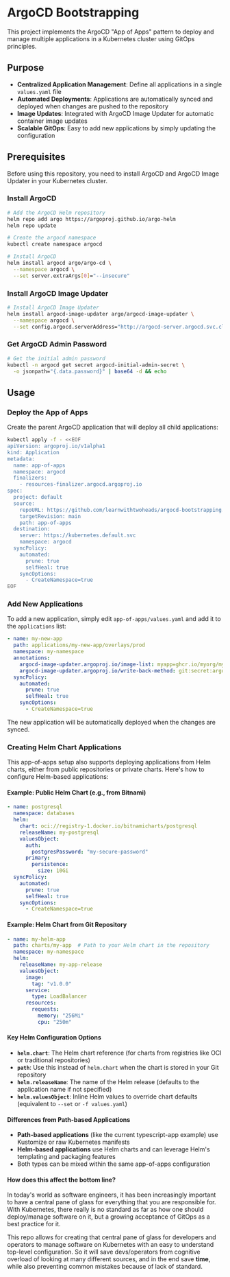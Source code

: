 # ArgoCD Bootstrapping

This project implements the ArgoCD "App of Apps" pattern to deploy and manage multiple applications in a Kubernetes cluster using GitOps principles.

## Purpose

- **Centralized Application Management**: Define all applications in a single `values.yaml` file
- **Automated Deployments**: Applications are automatically synced and deployed when changes are pushed to the repository
- **Image Updates**: Integrated with ArgoCD Image Updater for automatic container image updates
- **Scalable GitOps**: Easy to add new applications by simply updating the configuration

## Prerequisites

Before using this repository, you need to install ArgoCD and ArgoCD Image Updater in your Kubernetes cluster.

### Install ArgoCD

```bash
# Add the ArgoCD Helm repository
helm repo add argo https://argoproj.github.io/argo-helm
helm repo update

# Create the argocd namespace
kubectl create namespace argocd

# Install ArgoCD
helm install argocd argo/argo-cd \
  --namespace argocd \
  --set server.extraArgs[0]="--insecure"
```

### Install ArgoCD Image Updater

```bash
# Install ArgoCD Image Updater
helm install argocd-image-updater argo/argocd-image-updater \
  --namespace argocd \
  --set config.argocd.serverAddress="http://argocd-server.argocd.svc.cluster.local"
```

### Get ArgoCD Admin Password

```bash
# Get the initial admin password
kubectl -n argocd get secret argocd-initial-admin-secret \
  -o jsonpath="{.data.password}" | base64 -d && echo
```

## Usage

### Deploy the App of Apps

Create the parent ArgoCD application that will deploy all child applications:

```bash
kubectl apply -f - <<EOF
apiVersion: argoproj.io/v1alpha1
kind: Application
metadata:
  name: app-of-apps
  namespace: argocd
  finalizers:
    - resources-finalizer.argocd.argoproj.io
spec:
  project: default
  source:
    repoURL: https://github.com/learnwithtwoheads/argocd-bootstrapping.git
    targetRevision: main
    path: app-of-apps
  destination:
    server: https://kubernetes.default.svc
    namespace: argocd
  syncPolicy:
    automated:
      prune: true
      selfHeal: true
    syncOptions:
      - CreateNamespace=true
EOF
```

### Add New Applications

To add a new application, simply edit `app-of-apps/values.yaml` and add it to the `applications` list:

```yaml
- name: my-new-app
  path: applications/my-new-app/overlays/prod
  namespace: my-namespace
  annotations:
    argocd-image-updater.argoproj.io/image-list: myapp=ghcr.io/myorg/my-app
    argocd-image-updater.argoproj.io/write-back-method: git:secret:argocd/git-creds
  syncPolicy:
    automated:
      prune: true
      selfHeal: true
    syncOptions:
      - CreateNamespace=true
```

The new application will be automatically deployed when the changes are synced.

### Creating Helm Chart Applications

This app-of-apps setup also supports deploying applications from Helm charts, either from public repositories or private charts. Here's how to configure Helm-based applications:

#### Example: Public Helm Chart (e.g., from Bitnami)

```yaml
- name: postgresql
  namespace: databases
  helm:
    chart: oci://registry-1.docker.io/bitnamicharts/postgresql
    releaseName: my-postgresql
    valuesObject:
      auth:
        postgresPassword: "my-secure-password"
      primary:
        persistence:
          size: 10Gi
  syncPolicy:
    automated:
      prune: true
      selfHeal: true
    syncOptions:
      - CreateNamespace=true
```

#### Example: Helm Chart from Git Repository

```yaml
- name: my-helm-app
  path: charts/my-app  # Path to your Helm chart in the repository
  namespace: my-namespace
  helm:
    releaseName: my-app-release
    valuesObject:
      image:
        tag: "v1.0.0"
      service:
        type: LoadBalancer
      resources:
        requests:
          memory: "256Mi"
          cpu: "250m"
```

#### Key Helm Configuration Options

- **`helm.chart`**: The Helm chart reference (for charts from registries like OCI or traditional repositories)
- **`path`**: Use this instead of `helm.chart` when the chart is stored in your Git repository
- **`helm.releaseName`**: The name of the Helm release (defaults to the application name if not specified)
- **`helm.valuesObject`**: Inline Helm values to override chart defaults (equivalent to `--set` or `-f values.yaml`)

#### Differences from Path-based Applications

- **Path-based applications** (like the current typescript-app example) use Kustomize or raw Kubernetes manifests
- **Helm-based applications** use Helm charts and can leverage Helm's templating and packaging features
- Both types can be mixed within the same app-of-apps configuration

#### How does this affect the **bottom line**?

In today's world as software engineers, it has been increasingly important to have a central pane of glass for everything that you are responsible for. With Kubernetes, there really is no standard as far as how one should deploy/manage software on it, but a growing acceptance of GitOps as a best practice for it.

This repo allows for creating that central pane of glass for developers and operators to manage software on Kubernetes with an easy to understand top-level configuration. So it will save devs/operators from cognitive overload of looking at many different sources, and in the end save **time**, while also preventing common mistakes because of lack of standard.

